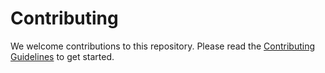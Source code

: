 # Contributing
We welcome contributions to this repository. Please read the [Contributing Guidelines](CONTRIBUTING.md) to get started.

